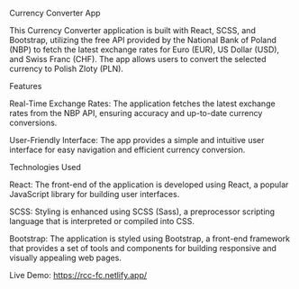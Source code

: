 Currency Converter App

This Currency Converter application is built with React, SCSS, and Bootstrap, utilizing the free API provided by the National Bank of Poland (NBP) to fetch the latest exchange rates for Euro (EUR), US Dollar (USD), and Swiss Franc (CHF). The app allows users to convert the selected currency to Polish Zloty (PLN).

Features

Real-Time Exchange Rates: The application fetches the latest exchange rates from the NBP API, ensuring accuracy and up-to-date currency conversions.

User-Friendly Interface: The app provides a simple and intuitive user interface for easy navigation and efficient currency conversion.

Technologies Used

React: The front-end of the application is developed using React, a popular JavaScript library for building user interfaces.

SCSS: Styling is enhanced using SCSS (Sass), a preprocessor scripting language that is interpreted or compiled into CSS.

Bootstrap: The application is styled using Bootstrap, a front-end framework that provides a set of tools and components for building responsive and visually appealing web pages.

Live Demo: https://rcc-fc.netlify.app/
